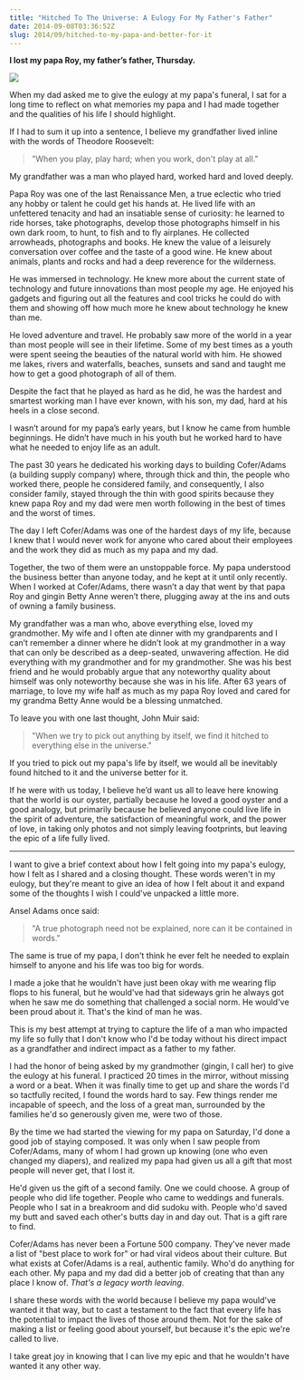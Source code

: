 ```yaml
---
title: "Hitched To The Universe: A Eulogy For My Father's Father"
date: 2014-09-08T03:36:52Z
slug: 2014/09/hitched-to-my-papa-and-better-for-it
---
```


__I lost my papa Roy, my father’s father, Thursday.__

<img src="https://scontent.flas1-1.fna.fbcdn.net/hphotos-xpa1/v/t1.0-9/26285_1420245154489_2119107_n.jpg?oh=753cd5d500c262183efecc8a95826d8d&oe=55F55217">

When my dad asked me to give the eulogy at my papa's funeral, I sat for a long time to reflect on what memories my papa and I had made together and the qualities of his life I should highlight.

If I had to sum it up into a sentence, I believe my grandfather lived inline with the words of Theodore Roosevelt:

> "When you play, play hard; when you work, don't play at all."

My grandfather was a man who played hard, worked hard and loved deeply.

Papa Roy was one of the last Renaissance Men, a true eclectic who tried any hobby or talent he could get his hands at. He lived life with an unfettered tenacity and had an insatiable sense of curiosity: he learned to ride horses, take photographs, develop those photographs himself in his own dark room, to hunt, to fish and to fly airplanes. He collected arrowheads, photographs and books. He knew the value of a leisurely conversation over coffee and the taste of a good wine. He knew about animals, plants and rocks and had a deep reverence for the wilderness.

He was immersed in technology. He knew more about the current state of technology and future innovations than most people my age. He enjoyed his gadgets and figuring out all the features and cool tricks he could do with them and showing off how much more he knew about technology he knew than me.

He loved adventure and travel. He probably saw more of the world in a year than most people will see in their lifetime. Some of my best times as a youth were spent seeing the beauties of the natural world with him. He showed me lakes, rivers and waterfalls, beaches, sunsets and sand and taught me how to get a good photograph of all of them.

Despite the fact that he played as hard as he did, he was the hardest and smartest working man I have ever known, with his son, my dad, hard at his heels in a close second.

I wasn’t around for my papa’s early years, but I know he came from humble beginnings. He didn’t have much in his youth but he worked hard to have what he needed to enjoy life as an adult.

The past 30 years he dedicated his working days to building Cofer/Adams (a building supply company) where, through thick and thin, the people who worked there, people he considered family, and consequently, I also consider family, stayed through the thin with good spirits because they knew papa Roy and my dad were men worth following in the best of times and the worst of times.

The day I left Cofer/Adams was one of the hardest days of my life, because I knew that I would never work for anyone who cared about their employees and the work they did as much as my papa and my dad.

Together, the two of them were an unstoppable force. My papa understood the business better than anyone today, and he kept at it until only recently. When I worked at Cofer/Adams, there wasn’t a day that went by that papa Roy and gingin Betty Anne weren’t there, plugging away at the ins and outs of owning a family business.

My grandfather was a man who, above everything else, loved my grandmother. My wife and I often ate dinner with my grandparents and I can’t remember a dinner where he didn’t look at my grandmother in a way that can only be described as a deep-seated, unwavering affection. He did everything with my grandmother and for my grandmother. She was his best friend and he would probably argue that any noteworthy quality about himself was only noteworthy because she was in his life. After 63 years of marriage, to love my wife half as much as my papa Roy loved and cared for my grandma Betty Anne would be a blessing unmatched.

To leave you with one last thought, John Muir said:

>  "When we try to pick out anything by itself, we find it hitched to everything else in the universe."

If you tried to pick out my papa's life by itself, we would all be inevitably found hitched to it and the universe better for it.

If he were with us today, I believe he’d want us all to leave here knowing that the world is our oyster, partially because he loved a good oyster and a good analogy, but primarily because he believed anyone could live life in the spirit of adventure, the satisfaction of meaningful work, and the power of love, in taking only photos and not simply leaving footprints, but leaving the epic of a life fully lived.

* * *

I want to give a brief context about how I felt going into my papa's eulogy, how I felt as I shared and a closing thought. These words weren't in my eulogy, but they're meant to give an idea of how I felt about it and expand some of the thoughts I wish I could've unpacked a little more.

Ansel Adams once said:

> "A true photograph need not be explained, nore can it be contained in words."

The same is true of my papa, I don't think he ever felt he needed to explain himself to anyone and his life was too big for words.

I made a joke that he wouldn't have just been okay with me wearing flip flops to his funeral, but he would've had that sideways grin he always got when he saw me do something that challenged a social norm. He would've been proud about it. That's the kind of man he was.

This is my best attempt at trying to capture the life of a man who impacted my life so fully that I don't know who I'd be today without his direct impact as a grandfather and indirect impact as a father to my father.

I had the honor of being asked by my grandmother (gingin, I call her) to give the eulogy at his funeral. I practiced 20 times in the mirror, without missing a word or a beat. When it was finally time to get up and share the words I'd so tactfully recited, I found the words hard to say. Few things render me incapable of speech, and the loss of a great man, surrounded by the families he'd so generously given me, were two of those.

By the time we had started the viewing for my papa on Saturday, I'd done a good job of staying composed. It was only when I saw people from Cofer/Adams, many of whom I had grown up knowing (one who even changed my diapers), and realized my papa had given us all a gift that most people will never get, that I lost it.

He'd given us the gift of a second family. One we could choose. A group of people who did life together. People who came to weddings and funerals. People who I sat in a breakroom and did sudoku with. People who'd saved my butt and saved each other's butts day in and day out. That is a gift rare to find.

Cofer/Adams has never been a Fortune 500 company. They've never made a list of "best place to work for" or had viral videos about their culture. But what exists at Cofer/Adams is a real, authentic family. Who'd do anything for each other. My papa and my dad did a better job of creating that than any place I know of. _That's a legacy worth leaving_.

I share these words with the world because I believe my papa would've wanted it that way, but to cast a testament to the fact that eveery life has the potential to impact the lives of those around them. Not for the sake of making a list or feeling good about yourself, but because it's the epic we're called to live.

I take great joy in knowing that I can live my epic and that he wouldn't have wanted it any other way.

